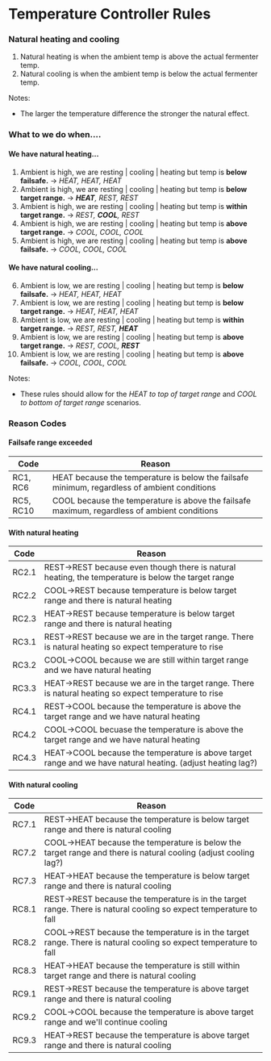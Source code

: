 # Temperature Controller Rules

### Natural heating and cooling
1. Natural heating is when the ambient temp is above the actual fermenter temp.
2. Natural cooling is when the ambient temp is below the actual fermenter temp.  

Notes:
* The larger the temperature difference the stronger the natural effect.  

### What to we do when....
#### We have natural heating...
1. Ambient is high, we are resting | cooling | heating but temp is **below failsafe.** -> *HEAT, HEAT, HEAT*
2. Ambient is high, we are resting | cooling | heating but temp is **below target range.** -> ***HEAT**, REST, REST*
3. Ambient is high, we are resting | cooling | heating but temp is **within target range.** ->  *REST, **COOL**, REST*
4. Ambient is high, we are resting | cooling | heating but temp is **above target range.** -> *COOL, COOL, COOL*
5. Ambient is high, we are resting | cooling | heating but temp is **above failsafe.** -> *COOL, COOL, COOL*
#### We have natural cooling...
6. Ambient is low, we are resting | cooling | heating but temp is **below failsafe.** -> *HEAT, HEAT, HEAT*
7. Ambient is low, we are resting | cooling | heating but temp is **below target range.** -> *HEAT, HEAT, HEAT*
8. Ambient is low, we are resting | cooling | heating but temp is **within target range.** -> *REST, REST, **HEAT***
9. Ambient is low, we are resting | cooling | heating but temp is **above target range.** -> *REST, COOL, **REST***
10. Ambient is low, we are resting | cooling | heating but temp is **above failsafe.** -> *COOL, COOL, COOL*

Notes:
* These rules should allow for the *HEAT to top of target range* and *COOL to bottom of target range* scenarios.  

### Reason Codes
#### Failsafe range exceeded
| Code | Reason |
| ---- | ------ |
| RC1, RC6 | HEAT because the temperature is below the failsafe minimum, regardless of ambient conditions |
| RC5, RC10 | COOL because the temperature is above the failsafe maximum, regardless of ambient conditions |

#### With natural heating
| Code | Reason |
| ---- | ------ |
| RC2.1 | REST->REST because even though there is natural heating, the temperature is below the target range |
| RC2.2 | COOL->REST because temperature is below target range and there is natural heating |
| RC2.3 | HEAT->REST because temperature is below target range and there is natural heating |
| RC3.1 | REST->REST because we are in the target range.  There is natural heating so expect temperature to rise |
| RC3.2 | COOL->COOL because we are still within target range and we have natural heating |
| RC3.3 | HEAT->REST because we are in the target range.  There is natural heating so expect temperature to rise |
| RC4.1 | REST->COOL because the temperature is above the target range and we have natural heating |
| RC4.2 | COOL->COOL becuase the temperature is above the target range and we have natural heating |
| RC4.3 | HEAT->COOL because the temperature is above target range and we have natural heating.  (adjust heating lag?) |

#### With natural cooling
| Code | Reason |
| ---- | ------ |
| RC7.1 | REST->HEAT because the temperature is below target range and there is natural cooling |
| RC7.2 | COOL->HEAT because the temperature is below the target range and there is natural cooling (adjust cooling lag?) |
| RC7.3 | HEAT->HEAT because the temperature is below target range and there is natural cooling |
| RC8.1 | REST->REST because the temperature is in the target range.  There is natural cooling so expect temperature to fall |
| RC8.2 | COOL->REST because the temperature is in the target range.  There is natural cooling so expect temperature to fall |
| RC8.3 | HEAT->HEAT because the temperature is still within target range and there is natural cooling |
| RC9.1 | REST->REST because the temperature is above target range and there is natural cooling |
| RC9.2 | COOL->COOL because the temperature is above target range and we'll continue cooling |
| RC9.3 | HEAT->REST because the temperature is above target range and there is natural cooling |





